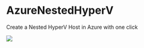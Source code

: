 # AzureNestedHyperV
Create a Nested HyperV Host in Azure with one click

<a href="https://portal.azure.com/#create/Microsoft.Template/uri/https%3A%2F%2Fraw.githubusercontent.com%2Fdeltadan%2azurenestedhyperv%2Fmaster%2Fazure-deploy.json" target="_blank">
    <img src="http://azuredeploy.net/deploybutton.png"/>
</a>